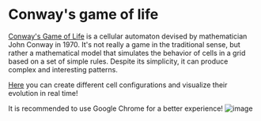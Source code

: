 # Conway's game of life
[Conway's Game of Life](https://en.wikipedia.org/wiki/Conway%27s_Game_of_Life) is a cellular automaton devised by mathematician John Conway in 1970. It's not really a game in the traditional sense, but rather a mathematical model that simulates the behavior of cells in a grid based on a set of simple rules. Despite its simplicity, it can produce complex and interesting patterns.

[Here](https://diegozaratefer.github.io/Conways-game-of-life/) you can create different cell configurations and visualize their evolution in real time!

It is recommended to use Google Chrome for a better experience!
 ![image](https://github.com/diegoZarateFer/Conways-game-of-life/assets/99451650/9e35599f-3484-42fd-b737-b7faa84da4b6)
